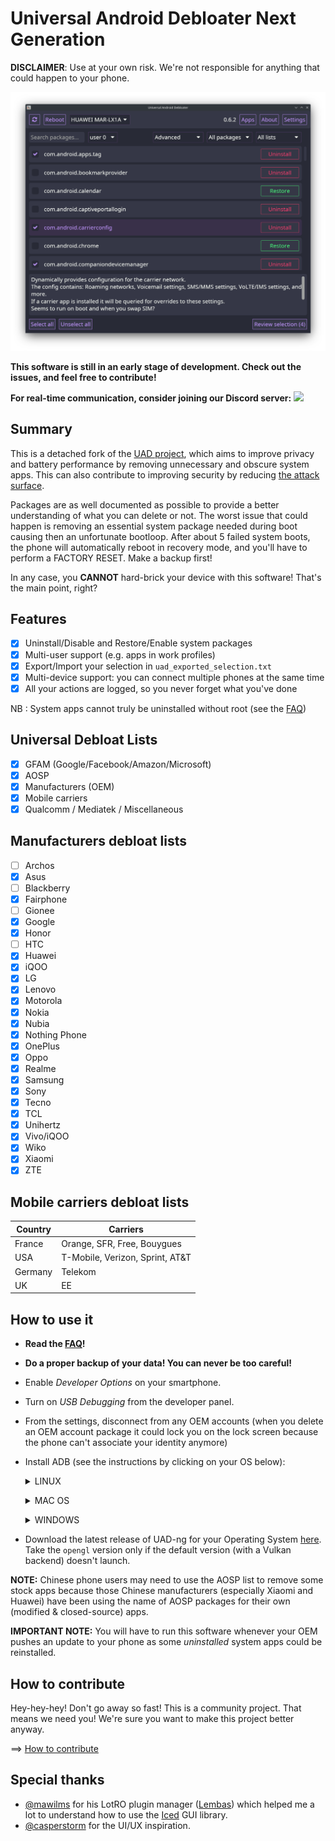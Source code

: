 # Universal Android Debloater Next Generation

**DISCLAIMER**: Use at your own risk. We're not responsible for anything that
could happen to your phone.

<img src="/resources/screenshots/v0.6.2.png" width="850" alt="uad_screenshot">

**This software is still in an early stage of development. Check out the issues, and feel free to contribute!**

**For real-time communication, consider joining our Discord server:**
[![](https://dcbadge.vercel.app/api/server/YHujHzA57a)](https://discord.gg/YHujHzA57a)

## Summary

This is a detached fork of the [UAD project](https://github.com/0x192/universal-android-debloater), which aims to improve privacy and battery performance by removing unnecessary and obscure system apps.
This can also contribute to improving security by reducing [the attack surface](https://en.wikipedia.org/wiki/Attack_surface).

Packages are as well documented as possible to provide a better understanding of what you can delete or not. The worst issue that could happen is removing an essential system package needed during boot causing then an unfortunate bootloop. After about 5 failed system boots, the phone will automatically reboot in recovery mode, and you'll have to perform a FACTORY RESET. Make a backup first!

In any case, you **CANNOT** hard-brick your device with this software! That's the main point, right?

## Features

- [x] Uninstall/Disable and Restore/Enable system packages
- [x] Multi-user support (e.g. apps in work profiles)
- [x] Export/Import your selection in `uad_exported_selection.txt`
- [x] Multi-device support: you can connect multiple phones at the same time
- [x] All your actions are logged, so you never forget what you've done

NB : System apps cannot truly be uninstalled without root (see the [FAQ](https://github.com/Universal-Debloater-Alliance/universal-android-debloater/wiki/FAQ))

## Universal Debloat Lists

- [x] GFAM (Google/Facebook/Amazon/Microsoft)
- [x] AOSP
- [x] Manufacturers (OEM)
- [x] Mobile carriers
- [x] Qualcomm / Mediatek / Miscellaneous

## Manufacturers debloat lists
* [ ] Archos
* [X] Asus
* [ ] Blackberry
* [X] Fairphone
* [ ] Gionee
* [X] Google
* [x] Honor
* [ ] HTC
* [X] Huawei
* [X] iQOO
* [X] LG
* [X] Lenovo
* [X] Motorola
* [X] Nokia
* [X] Nubia
* [X] Nothing Phone
* [X] OnePlus
* [X] Oppo
* [X] Realme
* [X] Samsung
* [X] Sony
* [X] Tecno
* [X] TCL
* [X] Unihertz
* [X] Vivo/iQOO
* [X] Wiko
* [X] Xiaomi
* [X] ZTE

## Mobile carriers debloat lists

| Country | Carriers                        |
| ------- | ------------------------------- |
| France  | Orange, SFR, Free, Bouygues     |
| USA     | T-Mobile, Verizon, Sprint, AT&T |
| Germany | Telekom                         |
| UK      | EE                              |

## How to use it

- **Read the [FAQ](https://github.com/Universal-Debloater-Alliance/universal-android-debloater/wiki/FAQ)!**
- **Do a proper backup of your data! You can never be too careful!**
- Enable _Developer Options_ on your smartphone.
- Turn on _USB Debugging_ from the developer panel.
- From the settings, disconnect from any OEM accounts (when you delete an OEM
  account package it could lock you on the lock screen because the phone can't
  associate your identity anymore)
- Install ADB (see the instructions by clicking on your OS below):
  <p>
  <details>
  <summary>LINUX</summary>

  - Install _Android platform tools_ on your PC :

  Debian Base:

  ```bash
  sudo apt install android-sdk-platform-tools
  ```

  Arch-Linux Base:

  ```bash
  sudo pacman -S android-tools
  ```

  Red Hat Base:

  ```bash
  sudo yum install android-tools
  ```

  OpenSUSE Base:

  ```bash
  sudo zypper install android-tools
  ```

  Gentoo Base:

  ```bash
  sudo emerge -av dev-util/android-tools
  ```

  NixOS Base:

  ```bash
  sudo nix-shell -p android-tools
  ```
  
  Alpine Linux or FreeBSD Base:

  ```bash
  sudo pkg install android-tools
  ```
  
  Fedora Base:
  
  ```bash
  sudo dnf install android-tools
  ```
  
  Replace sudo with doas depending on what you use
  
  </details>
  </p>

  <p>
  <details>
  <summary>MAC OS</summary>

  - Install [Homebrew](https://brew.sh/)
  - Install _Android platform tools_

    ```bash
    brew install android-platform-tools
    ```

  </details>
  </p>

  <p>
  <details>
  <summary>WINDOWS</summary>

  - Download [android platform tools](https://dl.google.com/android/repository/platform-tools-latest-windows.zip)
    and unzip it somewhere.
  - [Add the android platform tools to your PATH](https://www.architectryan.com/2018/03/17/add-to-the-path-on-windows-10/)
    **OR** make sure to launch UAD-ng from the same directory.

  - [Install USB drivers for your device](https://developer.android.com/studio/run/oem-usb#Drivers)
  - Check your device is detected:

    ```bash
     adb devices
    ```

  </details>
  </p>

- Download the latest release of UAD-ng for your Operating System [here](https://github.com/Universal-Debloater-Alliance/universal-android-debloater/releases). Take the `opengl` version only if the default version (with a Vulkan backend) doesn't launch.

**NOTE:** Chinese phone users may need to use the AOSP list to remove some stock
apps because those Chinese manufacturers (especially Xiaomi and Huawei) have been
using the name of AOSP packages for their own (modified & closed-source) apps.

**IMPORTANT NOTE:** You will have to run this software whenever your OEM pushes
an update to your phone as some _uninstalled_ system apps could be reinstalled.

## How to contribute

Hey-hey-hey! Don't go away so fast! This is a community project.
That means we need you! We're sure you want to make this project better anyway.

==> [How to contribute](https://github.com/Universal-Debloater-Alliance/universal-android-debloater/wiki)

## Special thanks

- [@mawilms](https://github.com/mawilms) for his LotRO plugin manager ([Lembas](https://github.com/mawilms/lembas))
  which helped me a lot to understand how to use the [Iced](https://github.com/hecrj/iced)
  GUI library.
- [@casperstorm](https://github.com/casperstorm) for the UI/UX inspiration.
